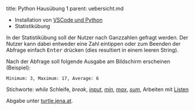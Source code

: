 title: Python Hausübung 1
parent: uebersicht.md

* Installation von [VSCode und Python]({filename}installation.md)
* Statistikübung

In der Statistikübung soll der Nutzer nach Ganzzahlen gefragt werden. Der Nutzer
kann dabei entweder eine Zahl eintippen oder zum Beenden der Abfrage einfach
<kbd>Enter</kbd> drücken (dies resultiert in einem leeren String).

Nach der Abfrage soll folgende Ausgabe am Bildschirm erscheinen (Beispiel):

<code>Minimum: 3, Maximum: 17, Average: 6</code>

Stichworte: *while* Schleife, *break*, [*input*](https://docs.python.org/3/library/functions.html#input), [*min*](https://docs.python.org/3/library/functions.html#min), [*max*](https://docs.python.org/3/library/functions.html#max), [*sum*](https://docs.python.org/3/library/functions.html#sum), Arbeiten mit [Listen](https://www.python-kurs.eu/python3_listen.php)

Abgabe unter [turtle.jena.at](https://turtle.jena.at/s/kEreC5sxGKqERXK).